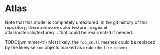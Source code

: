 # Atlas

Note that this model is completely untextured. In the git history of
this repository, there are some color texture images at
atlas/materials/textures/... that could be resurrected if needed.

TODO(jwnimmer-tri) Most likely, the `foo_chull` meshes could be replaced by the
likewise `foo` objects marked as `drake:declare_convex`.
